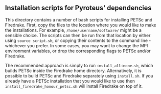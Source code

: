 ## Installation scripts for Pyroteus' dependencies

This directory contains a number of bash scripts for installing PETSc and Firedrake.
First, copy the files to the location where you would like to make the installations.
For example, `/home/username/software/` might be a sensible choice.
The scripts can then be run from that location by either using `source script.sh`, or copying their contents to the command line - whichever you prefer.
In some cases, you may want to change the MPI environment variables, or drop the corresponding flags to PETSc and/or Firedrake.

The recommended approach is simply to run `install_allinone.sh`, which builds PETSc inside the Firedrake home directory.
Alternatively, it is possible to build PETSc and Firedrake separately using `install.sh`.
If you already have a PETSc installation that you would like to use then `install_firedrake_honour_petsc.sh` will install Firedrake on top of it.

